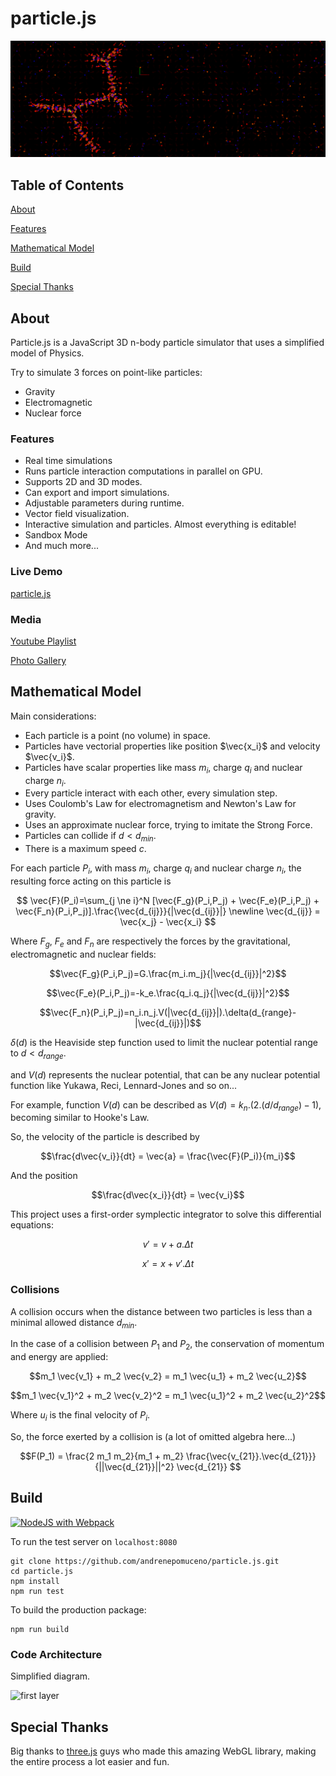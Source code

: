 # particle.js

![banner](img/hexagonalCrystal_2022_12_21T01_35_24.213Z.png)

## Table of Contents  

[About](#about)

[Features](#features)

[Mathematical Model](#mathematical-model)

[Build](#build)

[Special Thanks](#special-thanks)

## About

Particle.js is a JavaScript 3D n-body particle simulator that uses a simplified model of Physics.

Try to simulate 3 forces on point-like particles:
- Gravity
- Electromagnetic
- Nuclear force

### Features
- Real time simulations
- Runs particle interaction computations in parallel on GPU.
- Supports 2D and 3D modes.
- Can export and import simulations.
- Adjustable parameters during runtime.
- Vector field visualization.
- Interactive simulation and particles. Almost everything is editable!
- Sandbox Mode
- And much more...

### Live Demo

[particle.js](https://andrenepomuceno.github.io/particle.js/)

### Media

[Youtube Playlist](https://www.youtube.com/watch?v=z5RhBaDnkOE&list=PLr48cTU7J6cyvKp1v-1bpH4j5qCZbR-AV)

[Photo Gallery](https://photos.app.goo.gl/1x41ZhipNKr5yrYa7)

## Mathematical Model
Main considerations:
- Each particle is a point (no volume) in space.
- Particles have vectorial properties like position $\vec{x_i}$ and velocity $\vec{v_i}$.
- Particles have scalar properties like mass $m_i$, charge $q_i$ and nuclear charge $n_i$.
- Every particle interact with each other, every simulation step.
- Uses Coulomb's Law for electromagnetism and Newton's Law for gravity.
- Uses an approximate nuclear force, trying to imitate the Strong Force.
- Particles can collide if $d<d_{min}$.
- There is a maximum speed *c*.

For each particle $P_i$, with mass $m_i$, charge $q_i$ and nuclear charge $n_i$, the resulting force acting on this particle is

$$
\vec{F}(P_i)=\sum_{j \ne i}^N [\vec{F_g}(P_i,P_j) + \vec{F_e}(P_i,P_j) + \vec{F_n}(P_i,P_j)].\frac{\vec{d_{ij}}}{|\vec{d_{ij}}|}
\newline
\vec{d_{ij}} = \vec{x_j} - \vec{x_i}
$$

Where $F_g$, $F_e$ and $F_n$ are respectively the forces by the gravitational, electromagnetic and nuclear fields:

$$\vec{F_g}(P_i,P_j)=G.\frac{m_i.m_j}{|\vec{d_{ij}}|^2}$$

$$\vec{F_e}(P_i,P_j)=-k_e.\frac{q_i.q_j}{|\vec{d_{ij}}|^2}$$

$$\vec{F_n}(P_i,P_j)=n_i.n_j.V(|\vec{d_{ij}}|).\delta(d_{range}-|\vec{d_{ij}}|)$$

$\delta(d)$ is the Heaviside step function used to limit the nuclear potential range to $d<d_{range}$.

and $V(d)$ represents the nuclear potential, that can be any nuclear potential function like Yukawa, Reci, Lennard-Jones and so on...

For example, function $V(d)$ can be described as $V(d) = k_n.(2.(d/d_{range})-1)$, becoming similar to Hooke's Law.

So, the velocity of the particle is described by

$$\frac{d\vec{v_i}}{dt} = \vec{a} = \frac{\vec{F}(P_i)}{m_i}$$

And the position

$$\frac{d\vec{x_i}}{dt} = \vec{v_i}$$

This project uses a first-order symplectic integrator to solve this differential equations:

$$v' = v + a.\Delta t$$

$$x' = x + v'.\Delta t$$

### Collisions

A collision occurs when the distance between two particles is less than a minimal allowed distance $d_{min}$.

In the case of a collision between $P_1$ and $P_2$, the conservation of momentum and energy are applied:

$$m_1 \vec{v_1} + m_2 \vec{v_2} = m_1 \vec{u_1} + m_2 \vec{u_2}$$

$$m_1 \vec{v_1}^2 + m_2 \vec{v_2}^2 = m_1 \vec{u_1}^2 + m_2 \vec{u_2}^2$$

Where $u_i$ is the final velocity of $P_i$.

So, the force exerted by a collision is (a lot of omitted algebra here...)

$$F(P_1) = \frac{2 m_1 m_2}{m_1 + m_2} \frac{\vec{v_{21}}.\vec{d_{21}}}{||\vec{d_{21}}||^2} \vec{d_{21}} $$

## Build

[![NodeJS with Webpack](https://github.com/andrenepomuceno/particle.js/actions/workflows/webpack.yml/badge.svg?branch=main)](https://github.com/andrenepomuceno/particle.js/actions/workflows/webpack.yml)

To run the test server on `localhost:8080`
```
git clone https://github.com/andrenepomuceno/particle.js.git
cd particle.js
npm install
npm run test
````

To build the production package:
```
npm run build
```

### Code Architecture

Simplified diagram.

![first layer](img/simple.svg)

## Special Thanks

Big thanks to [three.js](https://threejs.org/) guys who made this amazing WebGL library, making the entire process a lot easier and fun.
